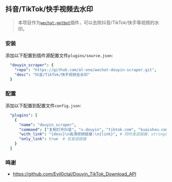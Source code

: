## 抖音/TikTok/快手视频去水印

> 本项目作为[`wechat-gptbot`](https://github.com/iuiaoin/wechat-gptbot)插件，可以去除抖音/TikTok/快手等视频的水印。

### 安装

添加以下配置到插件源配置文件`plugins/source.json`:
```yaml
  "douyin_scraper": {
    "repo": "https://github.com/al-one/wechat-douyin-scraper.git",
    "desc": "抖音/TikTok/快手视频去水印"
  }
```

### 配置

添加以下配置到配置文件`config.json`:
```yaml
  "plugins": [
    {
      "name": "douyin_scraper",
      "command": ["复制打开抖音", "v.douyin", "tiktok.com", "kuaishou.com"],
      "with_link": "{desc}\n高清视频链接:\n{link}", # 同时发送链接，string或bool，string时作为回复前缀
      "only_link": true  # 仅发送链接
    }
  ]
```

### 鸣谢

- https://github.com/Evil0ctal/Douyin_TikTok_Download_API
